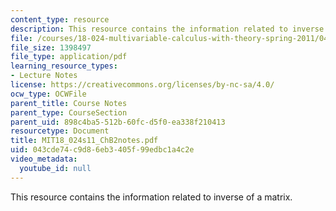 ```yaml
---
content_type: resource
description: This resource contains the information related to inverse of a matrix.
file: /courses/18-024-multivariable-calculus-with-theory-spring-2011/043cde74c9d86eb3405f99edbc1a4c2e_MIT18_024s11_ChB2notes.pdf
file_size: 1398497
file_type: application/pdf
learning_resource_types:
- Lecture Notes
license: https://creativecommons.org/licenses/by-nc-sa/4.0/
ocw_type: OCWFile
parent_title: Course Notes
parent_type: CourseSection
parent_uid: 898c4ba5-512b-60fc-d5f0-ea338f210413
resourcetype: Document
title: MIT18_024s11_ChB2notes.pdf
uid: 043cde74-c9d8-6eb3-405f-99edbc1a4c2e
video_metadata:
  youtube_id: null
---
```

This resource contains the information related to inverse of a matrix.